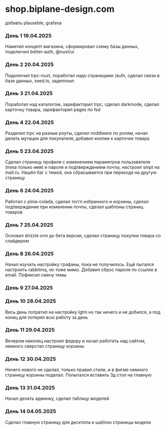 # shop.biplane-design.com

добавть plauseble, grafana

### День 1 19.04.2025 

Наметил концепт магазина, сформировал схему базы данных, подключил better-auth, @nuxt/ui

### День 2 20.04.2025 

Подключил trpc-nuxt, поработал надо страницами /auth, сделал связи в базе данных, seed.ts, задеплоил

### День 3 21.04.2025

Поработал над каталогом, зарефакторил trpc, сделал darkmode, сделал карточку товара, зарефакторил pages по fsd

### День 4 22.04.2025

Разделил trpc на разные роуты, сделал middlwere по ролям, начал делать мутации для покупателя, добавил кнопки к карточке товара

### День 5 23.04.2025

Сделал страницу профиля с изменением параметров пользователя (пока только имя) и пароля и подтверждением почты, настроил smpt на mail.ru.
Нашёл баг с темой, она сбрасывается при переходе на другую страницу

### День 6 24.04.2025

Работал с pinia-colada, сделал тоггл избранного и корзины, сделал подтверждение при изменении почты, сделал шаблоны страниц товаров

### День 7 25.04.2025

Основил drizzle orm до бета версии, сделал страницу покупки товара со слайдером 

### День 8 26.04.2025

Начал изучать настройку графаны, пока не получилось. Ещё пытался настроить rabbitmq, но тоже мимо. Добавил сброс пароля по ссылке в email. Пофиксил смену темы

### День 9 27.04.2025

### День 10 28.04.2025

Весь день потратил на настройку lgtm но так ничего и не добился, а под конец для потерял всю работу за день

### День 11 29.04.2025

Вечером наконец настроил федору и начал работать над сайтом, немного сверстал страницу корзины

### День 12 30.04.2025

Ничего нового не сделал, только правил стили, и в фигме немного страницу корзины поделал. Попытался вставить 3д стол на главную

### День 13 31.04.2025

Начал делать админку, сделал таблицу моделей

### День 14 04.05.2025

Сделал главную страницу для десктопа и шаблон страницы модели